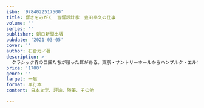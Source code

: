 ```yaml
---
isbn: '9784022517500'
title: 響きをみがく　音響設計家　豊田泰久の仕事
volume: ''
series: ''
publisher: 朝日新聞出版
pubdate: '2021-03-05'
cover: ''
author: 石合力／著
description: >-
  クラシック界の巨匠たちが頼った耳がある。東京・サントリーホールからハンブルク・エルプフィルハーモニーの音響設計まで。世界有数のコンサートホールの「響き」を手掛ける日本人トヨタは、いかにして究極の音を実現させたのか。その謎に迫る。
price: '1700'
genre: ''
target: 一般
format: 単行本
content: 日本文学、評論、随筆、その他

---
```


